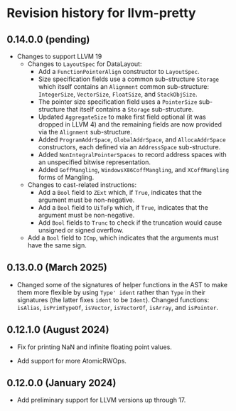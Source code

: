 # Revision history for llvm-pretty

## 0.14.0.0 (pending)

* Changes to support LLVM 19
  * Changes to `LayoutSpec` for DataLayout:
    * Add a `FunctionPointerAlign` constructor to `LayoutSpec`.
    * Size specification fields use a common sub-structure `Storage` which itself
      contains an `Alignment` common sub-structure: `IntegerSize`, `VectorSize`,
      `FloatSize`, and `StackObjSize`.
    * The pointer size specification field uses a `PointerSize` sub-structure
      that itself contains a `Storage` sub-structure.
    * Updated `AggregateSize` to make first field optional (it was dropped in
      LLVM 4) and the remaining fields are now provided via the `Alignment`
      sub-structure.
    * Added `ProgramAddrSpace`, `GlobalAddrSpace`, and `AllocaAddrSpace`
      constructors, each defined via an `AddressSpace` sub-structure.
    * Added `NonIntegralPointerSpaces` to record address spaces with an
      unspecified bitwise representation.
    * Added `GoffMangling`, `WindowsX86CoffMangling`, and `XCoffMangling` forms
      of Mangling.
  * Changes to cast-related instructions:
    * Add a `Bool` field to `ZExt` which, if `True`, indicates that the
      argument must be non-negative.
    * Add a `Bool` field to `UiToFp` which, if `True`, indicates that the
      argument must be non-negative.
    * Add `Bool` fields to `Trunc` to check if the truncation would cause
      unsigned or signed overflow.
  * Add a `Bool` field to `ICmp`, which indicates that the arguments must have
    the same sign.

## 0.13.0.0 (March 2025)

* Changed some of the signatures of helper functions in the AST to make them more
  flexible by using `Type' ident` rather than `Type` in their signatures (the
  latter fixes `ident` to be `Ident`). Changed functions: `isAlias`,
  `isPrimTypeOf`, `isVector`, `isVectorOf`, `isArray`, and `isPointer`.

## 0.12.1.0 (August 2024)

* Fix for printing NaN and infinite floating point values.

* Add support for more AtomicRWOps.

## 0.12.0.0 (January 2024)

* Add preliminary support for LLVM versions up through 17.
